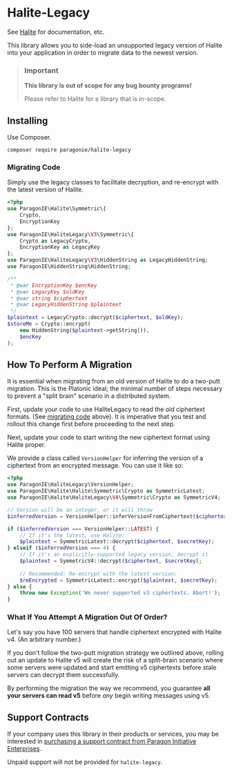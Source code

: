 # Halite-Legacy

See [Halite](https://github.com/paragonie/halite) for documentation, etc.

This library allows you to side-load an unsupported legacy version of Halite
into your application in order to migrate data to the newest version.

> ### Important
> 
> **This library is out of scope for any bug bounty programs!**
>
> Please refer to Halite for a library that is in-scope.

## Installing

Use Composer.

```
composer require paragonie/halite-legacy
```

### Migrating Code

Simply use the legacy classes to facilitate decryption, and re-encrypt with
the latest version of Halite.

```php
<?php
use ParagonIE\Halite\Symmetric\{
    Crypto,
    EncryptionKey    
};
use ParagonIE\HaliteLegacy\V3\Symmetric\{
    Crypto as LegacyCrypto,
    EncryptionKey as LegacyKey
};
use ParagonIE\HaliteLegacy\V3\HiddenString as LegacyHiddenString;
use ParagonIE\HiddenString\HiddenString;

/**
 * @var EncryptionKey $encKey
 * @var LegacyKey $oldKey
 * @var string $ciphertext
 * @var LegacyHiddenString $plaintext
 */
$plaintext = LegacyCrypto::decrypt($ciphertext, $oldKey);
$storeMe = Crypto::encrypt(
    new HiddenString($plaintext->getString()),
    $encKey
);
```

## How To Perform A Migration

It is essential when migrating from an old version of Halite to do a two-putt migration. This is the Platonic ideal; the
minimal number of steps necessary to prevent a "split brain" scenario in a distributed system.

First, update your code to use HaliteLegacy to read the old ciphertext formats. (See [migrating code](#migrating-code)
above). It is imperative that you test and rollout this change first before proceeding to the next step.

Next, update your code to start writing the new ciphertext format using Halite proper. 

We provide a class called `VersionHelper` for inferring the version of a ciphertext from an encrypted message.
You can use it like so:

```php
<?php
use ParagonIE\HaliteLegacy\VersionHelper;
use ParagonIE\Halite\Halite\Symmetric\Crypto as SymmetricLatest;
use ParagonIE\Halite\HaliteLegacy\V4\Symmetric\Crypto as SymmetricV4;

// Version will be an integer, or it will throw
$inferredVersion = VersionHelper::inferVersionFromCiphertext($ciphertext);

if ($inferredVersion === VersionHelper::LATEST) {
    // If it's the latest, use Halite:
    $plaintext = SymmetricLatest::decrypt($ciphertext, $secretKey);
} elseif ($inferredVersion === 4) {
    // If it's an explicitly-supported legacy version, decrypt it
    $plaintext = SymmetricV4::decrypt($ciphertext, $secretKey);
    
    // Recommended: Re-encrypt with the latest version:
    $reEncrypted = SymmetricLatest::encrypt($plaintext, $secretKey);
} else {
    throw new Exception('We never supported v3 ciphertexts. Abort!');
}
```

### What If You Attempt A Migration Out Of Order?

Let's say you have 100 servers that handle ciphertext encrypted with Halite v4. (An arbitrary number.) 

If you don't follow the two-putt migration strategy we outlined above, rolling out an update to Halite v5 will create 
the risk of a split-brain scenario where some servers were updated and start emitting v5 ciphertexts before stale 
servers can decrypt them successfully.

By performing the migration the way we recommend, you guarantee **all your servers can read v5** before *any* begin 
writing messages using v5.

## Support Contracts

If your company uses this library in their products or services, you may be
interested in [purchasing a support contract from Paragon Initiative Enterprises](https://paragonie.com/enterprise).

Unpaid support will not be provided for `halite-legacy`.
